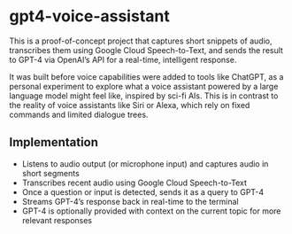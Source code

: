 # gpt4-voice-assistant
This is a proof-of-concept project that captures short snippets of audio, transcribes them using Google Cloud Speech-to-Text, and sends the result to GPT-4 via OpenAI’s API for a real-time, intelligent response.

It was built before voice capabilities were added to tools like ChatGPT, as a personal experiment to explore what a voice assistant powered by a large language model might feel like, inspired by sci-fi AIs. This is in contrast to the reality of voice assistants like Siri or Alexa, which rely on fixed commands and limited dialogue trees.

## Implementation
- Listens to audio output (or microphone input) and captures audio in short segments  
- Transcribes recent audio using Google Cloud Speech-to-Text  
- Once a question or input is detected, sends it as a query to GPT-4  
- Streams GPT-4’s response back in real-time to the terminal  
- GPT-4 is optionally provided with context on the current topic for more relevant responses
